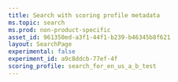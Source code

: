 ```yaml
---
title: Search with scoring profile metadata
ms.topic: search
ms.prod: non-product-specific
asset_id: 961350ed-a3f1-44f1-b239-b46345b8f621
layout: SearchPage
experimental: false
experiment_id: a9c8ddcb-77ef-4f
scoring_profile: search_for_en_us_a_b_test
---
```


